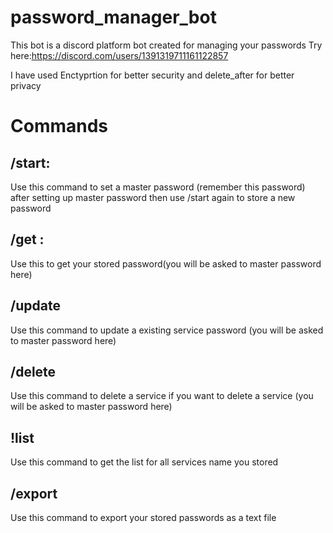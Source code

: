 # password_manager_bot
This bot is a discord platform bot created for managing your passwords  Try here:https://discord.com/users/1391319711161122857

I have used Enctyprtion for better security and delete_after for better privacy

# Commands

## /start:
Use this command to set a master password (remember this password)
after setting up master password then use /start again to store a new password

## /get <service name>:
Use this to get your stored password(you will be asked to master password here)


## /update <service name>
Use this command to update a existing service password (you will be asked to master password here)

## /delete <service name>
Use this command to delete a service if you want to delete a service (you will be asked to master password here)

## !list
Use this command to get the list for all services name you stored

## /export
Use this command to export your stored passwords as a text file
